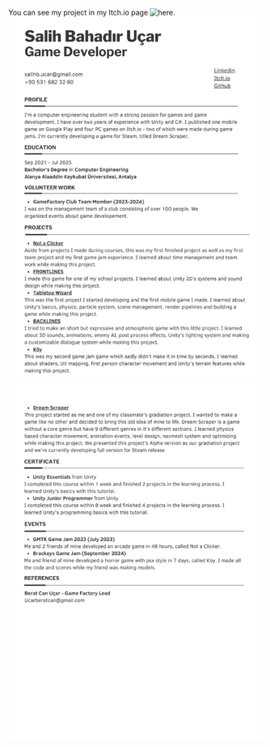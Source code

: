 You can see my project in my Itch.io page ![here](https://psben2.itch.io/).
![CV1](CV-1.png)
![CV2](CV-2.png)
